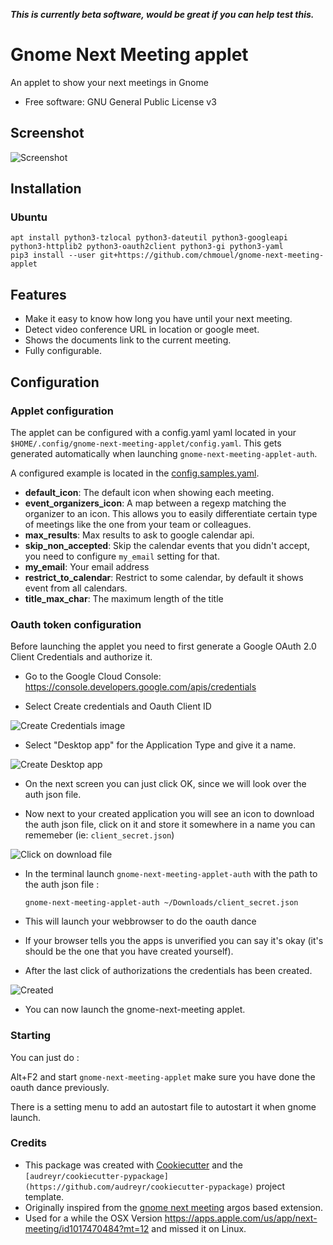 ***This is currently beta software, would be great if you can help test this.***

# Gnome Next Meeting applet

An applet to show your next meetings in Gnome

* Free software: GNU General Public License v3

## Screenshot

![Screenshot](./.github/screenshot/screenshot.png)

## Installation

### Ubuntu
```
apt install python3-tzlocal python3-dateutil python3-googleapi python3-httplib2 python3-oauth2client python3-gi python3-yaml
pip3 install --user git+https://github.com/chmouel/gnome-next-meeting-applet
```

## Features

* Make it easy to know how long you have until your next meeting.
* Detect video conference URL in location or google meet.
* Shows the documents link to the current meeting.
* Fully configurable.

## Configuration

### Applet configuration

The applet can be configured with a config.yaml yaml located in your
`$HOME/.config/gnome-next-meeting-applet/config.yaml`. This gets generated
automatically when launching `gnome-next-meeting-applet-auth`.

A configured example is located in the [config.samples.yaml](./config.samples.yaml).

* **default_icon**: The default icon when showing each meeting.
* **event_organizers_icon**: A map between a regexp matching the organizer to an
  icon. This allows you to easily differentiate certain type of meetings like
  the one from your team or colleagues.
* **max_results**: Max results to ask to google calendar api.
* **skip_non_accepted**: Skip the calendar events that you didn't accept, you
  need to configure `my_email` setting for that.
* **my_email**: Your email address
* **restrict_to_calendar**: Restrict to some calendar, by default it shows event from all calendars.
* **title_max_char**: The maximum length of the title

### Oauth token configuration

Before launching the applet you need to first generate a Google OAuth 2.0 Client
Credentials and authorize it.

* Go to the Google Cloud Console: https://console.developers.google.com/apis/credentials

* Select Create credentials and Oauth Client ID

![Create Credentials image](./.github/screenshot/create-oauth-1.png)

* Select "Desktop app" for the Application Type and give it a name.

![Create Desktop app](./.github/screenshot/create-oauth-2.png)

* On the next screen you can just click OK, since we will look over the auth json file.

* Now next to your created application you will see an icon to download the auth
 json file, click on it and store it somewhere in a name you can rememeber (ie: `client_secret.json`)

![Click on download file](./.github/screenshot/create-oauth-2.png)

* In the terminal launch `gnome-next-meeting-applet-auth` with the path to the auth json file : 

   `gnome-next-meeting-applet-auth ~/Downloads/client_secret.json`

* This will launch your webbrowser to do the oauth dance

* If your browser tells you the apps is unverified you can say it's okay (it's
 should be the one that you have created yourself).

* After the last click of authorizations the credentials has been created.

![Created](./.github/screenshot/create-oauth-5.png)

* You can now launch the gnome-next-meeting applet.

### Starting

You can just do : 

Alt+F2 and start `gnome-next-meeting-applet` make sure you have done the oauth
dance previously.

There is a setting menu to add an autostart file to autostart it when gnome
launch.

### Credits

* This package was created with
[Cookiecutter](https://github.com/audreyr/cookiecutter-pypackage) and the
`[audreyr/cookiecutter-pypackage](https://github.com/audreyr/cookiecutter-pypackage)`
project template.
* Originally inspired from the [gnome next
  meeting](https://github.com/tjwells47/gnome-next-meeting) argos based
  extension.
* Used for a while the OSX Version
  https://apps.apple.com/us/app/next-meeting/id1017470484?mt=12 and missed it on
  Linux.
